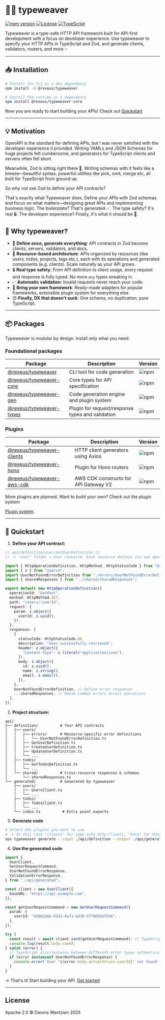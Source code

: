 # 🧵✨ typeweaver

[![npm version](https://img.shields.io/npm/v/@rexeus/typeweaver.svg)](https://www.npmjs.com/package/@rexeus/typeweaver)
[![License](https://img.shields.io/badge/License-Apache%202.0-blue.svg)](https://opensource.org/licenses/Apache-2.0)
[![TypeScript](https://img.shields.io/badge/TypeScript-Ready-blue.svg)](https://www.typescriptlang.org/)

Typeweaver is a type-safe HTTP API framework built for API-first development with a focus on
developer experience. Use typeweaver to specify your HTTP APIs in TypeScript and Zod, and generate
clients, validators, routers, and more ✨

---

## 📥 Installation

```bash
# Install the CLI as a dev dependency
npm install -D @rexeus/typeweaver

# Install the runtime as a dependency
npm install @rexeus/typeweaver-core
```

Now you are ready to start building your APIs! Check out [Quickstart](#-quickstart)

---

## 💡 Motivation

OpenAPI is the standard for defining APIs, but I was never satisfied with the developer experience
it provided. Writing YAMLs and JSON Schemas for huge projects felt cumbersome, and generators for
TypeScript clients and servers often fell short.

Meanwhile, Zod is sitting right there 👀. Writing schemas with it feels like a breeze—beautiful
syntax, powerful utilities like pick, omit, merge etc, all built for TypeScript from ground up.

So why not use Zod to define your API contracts?

That's exactly what Typeweaver does. Define your APIs with Zod schemas and focus on what
matters—designing great APIs and implementing business logic. The boilerplate? That's generated ✅.
The type safety? It's real 🔒. The developer experience? Finally, it's what it should be 🚀.

## 🎯 Why typeweaver?

- 📝 **Define once, generate everything**: API contracts in Zod become clients, servers, validators,
  and docs.
- 📂 **Resource-based architecture**: APIs organized by resources (like users, todos, projects, tags
  etc.), each with its operations and generated components (e.g. clients). Scale naturally as your
  API grows.
- 🔒 **Real type safety**: From API definition to client usage, every request and response is fully
  typed. No more `any` types sneaking in.
- ✅ **Automatic validation**: Invalid requests never reach your code.
- 🔌 **Bring your own framework**: Ready-made adapters for popular frameworks, extensible plugin
  system for everything else.
- 😊 **Finally, DX that doesn't suck**: One schema, no duplication, pure TypeScript.

---

## 📦 Packages

Typeweaver is modular by design. Install only what you need.

### Foundational packages

| Package                                                | Description                                      | Version                                                       |
| ------------------------------------------------------ | ------------------------------------------------ | ------------------------------------------------------------- |
| [@rexeus/typeweaver](./packages/cli/README.md)         | CLI tool for code generation                     | ![npm](https://img.shields.io/npm/v/@rexeus/typeweaver)       |
| [@rexeus/typeweaver-core](./packages/core/README.md)   | Core types for API specification                 | ![npm](https://img.shields.io/npm/v/@rexeus/typeweaver-core)  |
| [@rexeus/typeweaver-gen](./packages/gen/README.md)     | Code generation engine and plugin system         | ![npm](https://img.shields.io/npm/v/@rexeus/typeweaver-gen)   |
| [@rexeus/typeweaver-types](./packages/types/README.md) | Plugin for request/response types and validation | ![npm](https://img.shields.io/npm/v/@rexeus/typeweaver-types) |

### Plugins

| Package                                                    | Description                           | Version                                                         |
| ---------------------------------------------------------- | ------------------------------------- | --------------------------------------------------------------- |
| [@rexeus/typeweaver-clients](./packages/clients/README.md) | HTTP client generators using Axios    | ![npm](https://img.shields.io/npm/v/@rexeus/typeweaver-clients) |
| [@rexeus/typeweaver-hono](./packages/hono/README.md)       | Plugin for Hono routers               | ![npm](https://img.shields.io/npm/v/@rexeus/typeweaver-hono)    |
| [@rexeus/typeweaver-aws-cdk](./packages/aws-cdk/README.md) | AWS CDK constructs for API Gateway V2 | ![npm](https://img.shields.io/npm/v/@rexeus/typeweaver-aws-cdk) |

More plugins are planned. Want to build your own? Check out the plugin system

<!-- TODO: add corect link -->

[Plugin system](./packages/gen/README.md#plugins).

---

## 🚀 Quickstart

1. **Define your API contract:**

```typescript
// api/definition/user/GetUserDefinition.ts
// -> "user" folder = User resource. Each resource defines its own operations, and gets in case of the clients plugin its dedicated client.

import { HttpOperationDefinition, HttpMethod, HttpStatusCode } from "@rexeus/typeweaver-core";
import { z } from "zod/v4";
import UserNotFoundErrorDefinition from "./errors/UserNotFoundErrorDefinition";
import { sharedResponses } from "../shared/sharedResponses";

export default new HttpOperationDefinition({
  operationId: "GetUser",
  method: HttpMethod.GET,
  path: "/users/:userId",
  request: {
    param: z.object({
      userId: z.uuid(),
    }),
  },
  responses: [
    {
      statusCode: HttpStatusCode.OK,
      description: "User successfully retrieved",
      header: z.object({
        "Content-Type": z.literal("application/json"),
      }),
      body: z.object({
        id: z.uuid(),
        name: z.string(),
        email: z.email(),
      }),
    },
    UserNotFoundErrorDefinition, // Define error responses
    ...sharedResponses, // Reuse common errors across operations
  ],
});
```

2. **Project structure:**

```
api/
├── definition/          # Your API contracts
│   ├── users/
│   │   ├── errors/      # Resource-specific error definitions
│   │   │   └── UserNotFoundErrorDefinition.ts
│   │   ├── GetUserDefinition.ts
│   │   ├── CreateUserDefinition.ts
│   │   ├── UpdateUserDefinition.ts
│   │   └── ...
│   ├── todos/
│   │   ├── GetTodosDefinition.ts
│   │   └── ...
│   └── shared/          # Cross-resource responses & schemas
│       └── sharedResponses.ts
└── generated/           # Generated by typeweaver
    ├── users/
    │   ├── UsersClient.ts
    │   └── ...
    ├── todos/
    │   ├── TodosClient.ts
    │   └── ...
    └── index.ts          # Entry point exports
```

3. **Generate code**

```bash
# Select the plugins you want to use
# -> In this case "clients" for type-safe Http-Clients, "hono" for Hono framework integration
npx typeweaver generate --input ./api/definition --output ./api/generated --plugins clients,hono
```

4. **Use the generated code**

```typescript
import {
  UserClient,
  GetUserRequestCommand,
  UserNotFoundErrorResponse,
  ValidationErrorResponse,
} from "./api/generated";

const client = new UserClient({
  baseURL: "https://api.example.com",
});

const getUserRequestCommand = new GetUserRequestCommand({
  param: {
    userId: "d3882a0e-8241-4a71-ad38-5778835ef596",
  },
});

try {
  const result = await client.send(getUserRequestCommand); // TypeScript infers: { statusCode: 200, body: { id: string, name: string, email: string } }
  console.log(result.body.name);
} catch (error) {
  // TypeScript discriminates between different error types automatically
  if (error instanceof UserNotFoundErrorResponse) {
    console.error(`User "${error.body.actualValues.userId}" not found`);
  }
}
```

<!-- TODO: add correct link -->

&rarr; That's it! Start building your API. [Get started](./packages/cli/README.md#get-started)

---

## License

Apache 2.0 © Dennis Wentzien 2025
